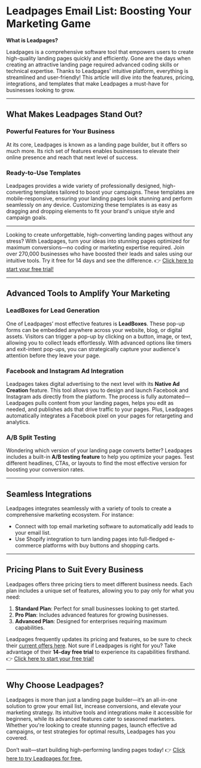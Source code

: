 # Leadpages Email List: Boosting Your Marketing Game

**What is Leadpages?**

Leadpages is a comprehensive software tool that empowers users to create high-quality landing pages quickly and efficiently. Gone are the days when creating an attractive landing page required advanced coding skills or technical expertise. Thanks to Leadpages’ intuitive platform, everything is streamlined and user-friendly! This article will dive into the features, pricing, integrations, and templates that make Leadpages a must-have for businesses looking to grow.

---

## What Makes Leadpages Stand Out?

### Powerful Features for Your Business

At its core, Leadpages is known as a landing page builder, but it offers so much more. Its rich set of features enables businesses to elevate their online presence and reach that next level of success.

### Ready-to-Use Templates

Leadpages provides a wide variety of professionally designed, high-converting templates tailored to boost your campaigns. These templates are mobile-responsive, ensuring your landing pages look stunning and perform seamlessly on any device. Customizing these templates is as easy as dragging and dropping elements to fit your brand's unique style and campaign goals.

---

Looking to create unforgettable, high-converting landing pages without any stress? With Leadpages, turn your ideas into stunning pages optimized for maximum conversions—no coding or marketing expertise required. Join over 270,000 businesses who have boosted their leads and sales using our intuitive tools. Try it free for 14 days and see the difference. 👉 [Click here to start your free trial!](https://bit.ly/LEadPages)

---

## Advanced Tools to Amplify Your Marketing

### LeadBoxes for Lead Generation

One of Leadpages’ most effective features is **LeadBoxes**. These pop-up forms can be embedded anywhere across your website, blog, or digital assets. Visitors can trigger a pop-up by clicking on a button, image, or text, allowing you to collect leads effortlessly. With advanced options like timers and exit-intent pop-ups, you can strategically capture your audience's attention before they leave your page.

### Facebook and Instagram Ad Integration

Leadpages takes digital advertising to the next level with its **Native Ad Creation** feature. This tool allows you to design and launch Facebook and Instagram ads directly from the platform. The process is fully automated—Leadpages pulls content from your landing pages, helps you edit as needed, and publishes ads that drive traffic to your pages. Plus, Leadpages automatically integrates a Facebook pixel on your pages for retargeting and analytics.

### A/B Split Testing

Wondering which version of your landing page converts better? Leadpages includes a built-in **A/B testing feature** to help you optimize your pages. Test different headlines, CTAs, or layouts to find the most effective version for boosting your conversion rates.

---

## Seamless Integrations

Leadpages integrates seamlessly with a variety of tools to create a comprehensive marketing ecosystem. For instance:

- Connect with top email marketing software to automatically add leads to your email list.
- Use Shopify integration to turn landing pages into full-fledged e-commerce platforms with buy buttons and shopping carts.

---

## Pricing Plans to Suit Every Business

Leadpages offers three pricing tiers to meet different business needs. Each plan includes a unique set of features, allowing you to pay only for what you need:

1. **Standard Plan**: Perfect for small businesses looking to get started.
2. **Pro Plan**: Includes advanced features for growing businesses.
3. **Advanced Plan**: Designed for enterprises requiring maximum capabilities.

Leadpages frequently updates its pricing and features, so be sure to check their [current offers here](https://bit.ly/LEadPages). Not sure if Leadpages is right for you? Take advantage of their **14-day free trial** to experience its capabilities firsthand. 👉 [Click here to start your free trial!](https://bit.ly/LEadPages)

---

## Why Choose Leadpages?

Leadpages is more than just a landing page builder—it’s an all-in-one solution to grow your email list, increase conversions, and elevate your marketing strategy. Its intuitive tools and integrations make it accessible for beginners, while its advanced features cater to seasoned marketers. Whether you're looking to create stunning pages, launch effective ad campaigns, or test strategies for optimal results, Leadpages has you covered.

Don’t wait—start building high-performing landing pages today! 👉 [Click here to try Leadpages for free.](https://bit.ly/LEadPages)
